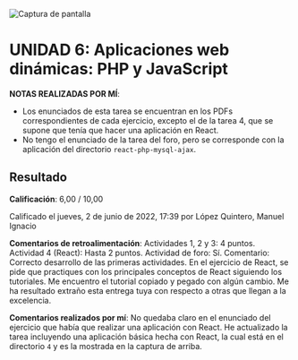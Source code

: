 ![Captura de pantalla](https://github.com/HenestrosaDev/2-daw/blob/main/Desarrollo%20web%20en%20entorno%20servidor/U6%20Aplicaciones%20web%20din%C3%A1micas_%20PHP%20y%20JavaScript/Ejercicios/docs/screenshot.png)

# UNIDAD 6: Aplicaciones web dinámicas: PHP y JavaScript

**NOTAS REALIZADAS POR MÍ**:

- Los enunciados de esta tarea se encuentran en los PDFs correspondientes de cada ejercicio, excepto el de la tarea 4, que se supone que tenía que hacer una aplicación en React. 
- No tengo el enunciado de la tarea del foro, pero se corresponde con la aplicación del directorio `react-php-mysql-ajax`.

## Resultado

**Calificación**: 6,00 / 10,00

Calificado el jueves, 2 de junio de 2022, 17:39 por López Quintero, Manuel Ignacio

**Comentarios de retroalimentación**: Actividades 1, 2 y 3: 4 puntos. Actividad 4 (React): Hasta 2 puntos. Actividad de foro: Sí. Comentario: Correcto desarrollo de las primeras actividades. En el ejercicio de React, se pide que practiques con los principales conceptos de React siguiendo los tutoriales. Me encuentro el tutorial copiado y pegado con algún cambio. Me ha resultado extraño esta entrega tuya con respecto a otras que llegan a la excelencia.

**Comentarios realizados por mí**: No quedaba claro en el enunciado del ejercicio que había que realizar una aplicación con React. He actualizado la tarea incluyendo una aplicación básica hecha con React, la cual está en el directorio `4` y es la mostrada en la captura de arriba.